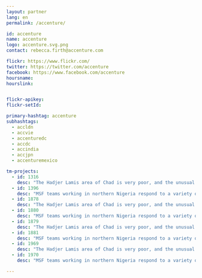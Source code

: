 ```yaml
---
layout: partner
lang: en
permalink: /accenture/

id: accenture
name: accenture
logo: accenture.svg.png
contact: rebecca.firth@accenture.com

flickr: https://www.flickr.com/
twitter: https://twitter.com/accenture
facebook: https://www.facebook.com/accenture
hoursname:
hourslink:


flickr-apikey:
flickr-setId:

primary-hashtag: accenture
subhashtags:
  - accldn
  - accvie
  - accenturedc
  - accdc
  - accindia
  - accjpn
  - accenturemexico

tm-projects:
  - id: 1316
    desc: "The Hadjer Lamis area of Chad is very poor, and the unusual burden of disease and malnutrition amongst the people who live there contributes to high mortality in children under five years old. In order to better understand, assess, and respond to this, MSF needs to know more about the population. MSF teams are mapping villages and taking their names on the ground, but identifying all of the inhabited areas and counting the structures is much more efficient from aerial photos. Knowing where all of the villages are scattered through the savanna helps us to map them, and counting the buildings within each village gives us a quick and fairly accurate method to estimate population. This is important to help MSF understand the spread of disease and identify areas of highest need."
  - id: 1396
    desc: "MSF teams working in northern Nigeria respond to a variety of different health needs. These include emergency response to disease outbreaks across the area. Accurate maps of the area will assist emergency teams with epidemiological analysis, disease surveillance and logistical planning."
  - id: 1878
    desc: "The Hadjer Lamis area of Chad is very poor, and the unusual burden of disease and malnutrition amongst the people who live there contributes to high mortality in children under five years old. In order to better understand, assess, and respond to this, MSF needs to know more about the population. MSF teams are mapping villages and taking their names on the ground, but identifying all of the inhabited areas and counting the structures is much more efficient from aerial photos. Knowing where all of the villages are scattered through the savanna helps us to map them, and counting the buildings within each village gives us a quick and fairly accurate method to estimate population. This is important to help MSF understand the spread of disease and identify areas of highest need."
  - id: 1880
    desc: "MSF teams working in northern Nigeria respond to a variety of different health needs. These include emergency response to disease outbreaks across the area. Accurate maps of the area will assist emergency teams with epidemiological analysis, disease surveillance and logistical planning."
  - id: 1879
    desc: "The Hadjer Lamis area of Chad is very poor, and the unusual burden of disease and malnutrition amongst the people who live there contributes to high mortality in children under five years old. In order to better understand, assess, and respond to this, MSF needs to know more about the population. MSF teams are mapping villages and taking their names on the ground, but identifying all of the inhabited areas and counting the structures is much more efficient from aerial photos. Knowing where all of the villages are scattered through the savanna helps us to map them, and counting the buildings within each village gives us a quick and fairly accurate method to estimate population. This is important to help MSF understand the spread of disease and identify areas of highest need."
  - id: 1881
    desc: "MSF teams working in northern Nigeria respond to a variety of different health needs. These include emergency response to disease outbreaks across the area. Accurate maps of the area will assist emergency teams with epidemiological analysis, disease surveillance and logistical planning."
  - id: 1969
    desc: "The Hadjer Lamis area of Chad is very poor, and the unusual burden of disease and malnutrition amongst the people who live there contributes to high mortality in children under five years old. In order to better understand, assess, and respond to this, MSF needs to know more about the population. MSF teams are mapping villages and taking their names on the ground, but identifying all of the inhabited areas and counting the structures is much more efficient from aerial photos. Knowing where all of the villages are scattered through the savanna helps us to map them, and counting the buildings within each village gives us a quick and fairly accurate method to estimate population. This is important to help MSF understand the spread of disease and identify areas of highest need."
  - id: 1970
    desc: "MSF teams working in northern Nigeria respond to a variety of different health needs. These include emergency response to disease outbreaks across the area. Accurate maps of the area will assist emergency teams with epidemiological analysis, disease surveillance and logistical planning."

---
```

